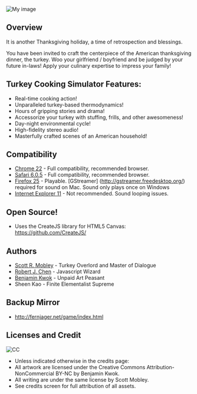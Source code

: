 ![My image](https://raw.github.com/fernjager/game-off-2013/formula/Main-Screen-MockupV11-24.png)

## Overview

It is another Thanksgiving holiday, a time of retrospection and blessings.

You have been invited to craft the centerpiece of the American thanksgiving dinner, the turkey. Woo your girlfriend / boyfriend and be judged by your future in-laws! Apply your culinary expertise to impress your family!

## Turkey Cooking Simulator Features:
* Real-time cooking action!
* Unparalleled turkey-based thermodynamics!
* Hours of gripping stories and drama!
* Accessorize your turkey with stuffing, frills, and other awesomeness!
* Day-night environmental cycle!
* High-fidelity stereo audio!
* Masterfully crafted scenes of an American household!

## Compatibility
* [Chrome 22](https://www.google.com/intl/en/chrome/) - Full compatibility, recommended browser.
* [Safari 6.0.5](http://www.apple.com/safari/) - Full compatibility, recommended browser.
* [Firefox 25](http://www.mozilla.org/en-US/firefox/new/) - Playable. [GStreamer] (http://gstreamer.freedesktop.org/) required for sound on Mac. Sound only plays once on Windows
* [Internet Explorer 11](http://windows.microsoft.com/en-us/internet-explorer/download-ie) - Not recommended. Sound looping issues.

## Open Source!
* Uses the CreateJS library for HTML5 Canvas: https://github.com/CreateJS/

## Authors

* [Scott R. Mobley](http://www.linkedin.com/in/mobleyscott) - Turkey Overlord and Master of Dialogue
* [Robert J. Chen](http://fernjager.net) - Javascript Wizard
* [Benjamin Kwok](mailto:tengen1112@gmail.com) - Unpaid Art Peasant
* Sheen Kao -  Finite Elementalist Supreme

## Backup Mirror
* http://fernjager.net/game/index.html

## Licenses and Credit
![CC](http://i.creativecommons.org/l/by-nc/3.0/88x31.png) 

* Unless indicated otherwise in the credits page:
* All artwork are licensed under the Creative Commons Attribution-NonCommercial BY-NC by Benjamin Kwok.
* All writing are under the same license by Scott Mobley.
* See credits screen for full attribution of all assets.

